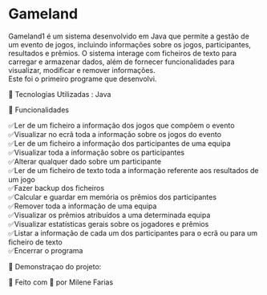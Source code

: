 # Gameland
Gameland1 é um sistema desenvolvido em Java que permite a gestão de um evento de jogos, incluindo informações sobre os jogos, participantes, resultados e prêmios. 
O sistema interage com ficheiros de texto para carregar e armazenar dados, além de fornecer funcionalidades para visualizar, modificar e remover informações.  
Este foi o primeiro programe que desenvolvi.


🚀 Tecnologias Utilizadas :
Java


📌 Funcionalidades

✅Ler de um ficheiro a informação dos jogos que compõem o evento   
✅Visualizar no ecrã toda a informação sobre os jogos do evento     
✅Ler de um ficheiro a informação dos participantes de uma equipa   
✅Visualizar toda a informação sobre os participantes   
✅Alterar qualquer dado sobre um participante    
✅Ler de um ficheiro de texto toda a informação referente aos resultados de um jogo  
✅Fazer backup dos ficheiros   
✅Calcular e guardar em memória os prêmios dos participantes   
✅Remover toda a informação de uma equipa   
✅Visualizar os prêmios atribuídos a uma determinada equipa    
✅Visualizar estatísticas gerais sobre os jogadores e prêmios   
✅Listar a informação de cada um dos participantes para o ecrã ou para um ficheiro de texto   
✅Encerrar o programa     

📸 Demonstraçao do projeto:

🚀 Feito com 💙 por Milene Farias
